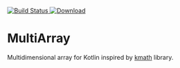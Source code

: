 [ ![Build Status](https://travis-ci.org/Lipen/MultiArray.svg) ](https://travis-ci.org/Lipen/MultiArray)
[ ![Download](https://api.bintray.com/packages/lipen/MultiArray/ru.ifmo.multiarray/images/download.svg) ](https://bintray.com/lipen/MultiArray/ru.ifmo.multiarray/_latestVersion)

# MultiArray

Multidimensional array for Kotlin inspired by [kmath](https://github.com/altavir/kmath) library.
